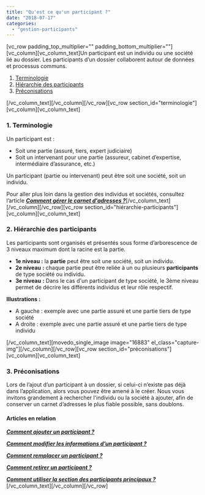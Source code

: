 ```yaml
---
title: "Qu'est ce qu'un participant ?"
date: "2018-07-17"
categories: 
  - "gestion-participants"
---
```


\[vc\_row padding\_top\_multiplier="" padding\_bottom\_multiplier=""\]\[vc\_column\]\[vc\_column\_text\]Un participant est un individu ou une société lié au dossier. Les participants d’un dossier collaborent autour de données et processus communs.

1. [Terminologie](#terminologie) 
2. [Hiérarchie des participants](#hiérarchie-participants)
3. [Préconisations](#préconisations)

\[/vc\_column\_text\]\[/vc\_column\]\[/vc\_row\]\[vc\_row section\_id="terminologie"\]\[vc\_column\]\[vc\_column\_text\]

### **1\. Terminologie**

Un participant est :

- Soit une partie (assuré, tiers, expert judiciaire)
- Soit un intervenant pour une partie (assureur, cabinet d’expertise, intermédiaire d’assurance, etc.)

Un participant (partie ou intervenant) peut être soit une société, soit un individu.

Pour aller plus loin dans la gestion des individus et sociétés, consultez l’article **[_Comment gérer le carnet d'adresses ?_](https://learn.iwecloud.com/documentation/carnet-dadresses/comment-gerer-carnet-adresses/)**\[/vc\_column\_text\]\[/vc\_column\]\[/vc\_row\]\[vc\_row section\_id="hiérarchie-participants"\]\[vc\_column\]\[vc\_column\_text\]

### **2\. Hiérarchie des participants**

Les participants sont organisés et présentés sous forme d’arborescence de 3 niveaux maximum dont la racine est la partie.

- **1e niveau :** la **partie** peut être soit une société, soit un individu.
- **2e niveau** **:** chaque partie peut être reliée à un ou plusieurs **participants** de type société ou individu.
- **3e niveau** **:** Dans le cas d'un participant de type société, le 3ème niveau permet de décrire les différents individus et leur rôle respectif.

**Illustrations :**

- A gauche : exemple avec une partie assuré et une partie tiers de type société
- A droite : exemple avec une partie assuré et une partie tiers de type individu

\[/vc\_column\_text\]\[movedo\_single\_image image="16883" el\_class="capture-img"\]\[/vc\_column\]\[/vc\_row\]\[vc\_row section\_id="préconisations"\]\[vc\_column\]\[vc\_column\_text\]

### **3\. Préconisations**

Lors de l’ajout d’un participant à un dossier, si celui-ci n’existe pas déjà dans l’application, alors vous pouvez être amené à le créer. Nous vous invitons grandement à rechercher l'individu ou la société à ajouter, afin de conserver un carnet d’adresses le plus fiable possible, sans doublons.

#### **Articles en relation**

**[_Comment ajouter un participant ?_](https://learn.iwecloud.com/documentation/gestion-participants/comment-ajouter-participant/)**

**[_Comment modifier les informations d’un participant ?_](https://learn.iwecloud.com/documentation/gestion-participants/comment-modifier-infos/)**

**[_Comment remplacer un participant ?_](https://learn.iwecloud.com/documentation/gestion-participants/comment-remplacer-participant/)**

**[_Comment retirer un participant ?_](https://learn.iwecloud.com/documentation/gestion-participants/comment-retirer-participant/)**

**[_Comment utiliser la section des participants principaux ?_](https://learn.iwecloud.com/documentation/gestion-participants/comment-utiliser-participants/)**\[/vc\_column\_text\]\[/vc\_column\]\[/vc\_row\]
